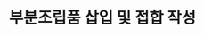 ---
layout: default
title: 부분조립품 삽입 및 접합 작성
nav_order: 7
permalink: /docs/assemblies/joints/insert_a_subassembly_and_create_joints
parent: 접합
grand_parent: 조립품
---